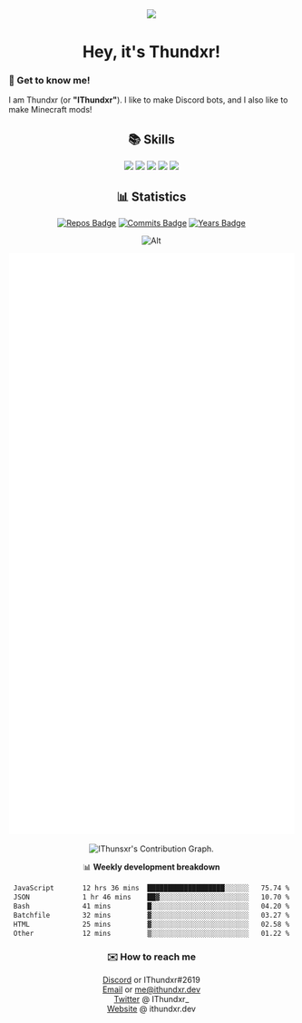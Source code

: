 <div align="center">
  <img src="https://ithundxr.dev/assets/Pfp_small.png">
  <h1>Hey, it's Thundxr!</h1>
</div>

<h3>👋 Get to know me!</h3>
<p>I am Thundxr (or <strong>"IThundxr"</strong>). I like to make Discord bots, and I also like to make Minecraft mods!</p>

<div align="center">
  <h2>📚 Skills</h2>
  <img src="https://github.com/rahul-jha98/README_icons/blob/main/language_and_tools/square/java/java.png">
  <img src="https://github.com/rahul-jha98/README_icons/blob/main/language_and_tools/square/javascript/javascript.png">
  <img src="https://github.com/rahul-jha98/README_icons/blob/main/language_and_tools/square/node/node.png">
  <img src="https://github.com/rahul-jha98/README_icons/blob/main/language_and_tools/square/python/python.png">
  <img src="https://github.com/rahul-jha98/README_icons/blob/main/language_and_tools/square/html/html.png">
</div>

<div align="center">
  <h2>📊 Statistics</h2>
  
  [![Repos Badge](https://badges.pufler.dev/repos/IThundxr)](https://badges.pufler.dev) [![Commits Badge](https://badges.pufler.dev/commits/monthly/IThundxr)](https://badges.pufler.dev) [![Years Badge](https://badges.pufler.dev/years/IThundxr)](https://badges.pufler.dev)

  ![Alt](https://discord.c99.nl/widget/theme-4/694604709591384226.png)
  
  ![Metrics](https://github.com/IThundxr/IThundxr/blob/main/github-metrics.svg)
  
  <img height="295em" src="https://activity-graph.herokuapp.com/graph?username=IThundxr&theme=rogue" alt=" IThunsxr's Contribution Graph.">

  📊 **Weekly development breakdown**
  <!--START_SECTION:waka-->

```text
JavaScript       12 hrs 36 mins  ███████████████████░░░░░░   75.74 %
JSON             1 hr 46 mins    ██▓░░░░░░░░░░░░░░░░░░░░░░   10.70 %
Bash             41 mins         █░░░░░░░░░░░░░░░░░░░░░░░░   04.20 %
Batchfile        32 mins         ▓░░░░░░░░░░░░░░░░░░░░░░░░   03.27 %
HTML             25 mins         ▓░░░░░░░░░░░░░░░░░░░░░░░░   02.58 %
Other            12 mins         ▒░░░░░░░░░░░░░░░░░░░░░░░░   01.22 %
```

<!--END_SECTION:waka-->
</div>

<div align="center">
  <h3>✉️ How to reach me</h3>
  
[Discord](https://discord.com/users/694604709591384226) or IThundxr#2619  
[Email](mailto:me@ithundxr.dev) or me@ithundxr.dev  
[Twitter](https://twitter.com/IThundxr_) @ IThundxr_  
[Website](https://ithundxr.dev) @ ithundxr.dev

</div>
